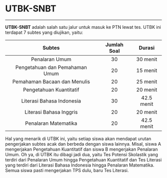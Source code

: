 # **UTBK-SNBT**

---

**UTBK-SNBT** adalah salah satu jalur untuk masuk ke PTN lewat tes. UTBK ini terdapat 7 subtes yang diujikan, yaitu:

| Subtes                         | Jumlah Soal | Durasi     |
| :----------------------------: | :---------: | :--------: |
| Penalaran Umum                 | 30          | 30 menit   |
| Pengetahuan dan Pemahaman Umum | 20          | 15 menit   |
| Pemahaman Bacaan dan Menulis   | 20          | 25 menit   |
| Pengetahuan Kuantitatif        | 20          | 20 menit   |
| Literasi Bahasa Indonesia      | 30          | 42.5 menit |
| Literasi Bahasa Inggris        | 20          | 20 menit   |
| Penalaran Matematika           | 20          | 42.5 menit |

Hal yang menarik di UTBK ini, yaitu setiap siswa akan mendapat urutan pengerjakan subtes acak dan berbeda dengan siswa lainnya. Misal, siswa A mengerjakan Pengetahuan Kuantitatif dan siswa B mengerjakan Penalaran Umum. Oh ya, di UTBK itu dibagi jadi dua, yaitu Tes Potensi Skolastik yang terdiri dari Penalaran Umum hingga Pengetahuan Kuantitatif dan Tes Literasi yang terdiri dari Literasi Bahasa Indonesia hingga Penalaran Matematika. Semua siswa pasti mengerjakan TPS dulu, baru Tes Literasi.